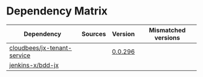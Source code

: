 # Dependency Matrix

Dependency | Sources | Version | Mismatched versions
---------- | ------- | ------- | -------------------
[cloudbees/jx-tenant-service](https://github.com/cloudbees/jx-tenant-service) |  | [0.0.296](https://github.com/cloudbees/jx-tenant-service/releases/tag/v0.0.296) | 
[jenkins-x/bdd-jx](https://github.com/jenkins-x/bdd-jx.git) |  | []() | 
